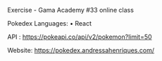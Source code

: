 Exercise - Gama Academy #33 online class

Pokedex Languages:
•	React

API : https://pokeapi.co/api/v2/pokemon?limit=50


Website: https://pokedex.andressahenriques.com/
